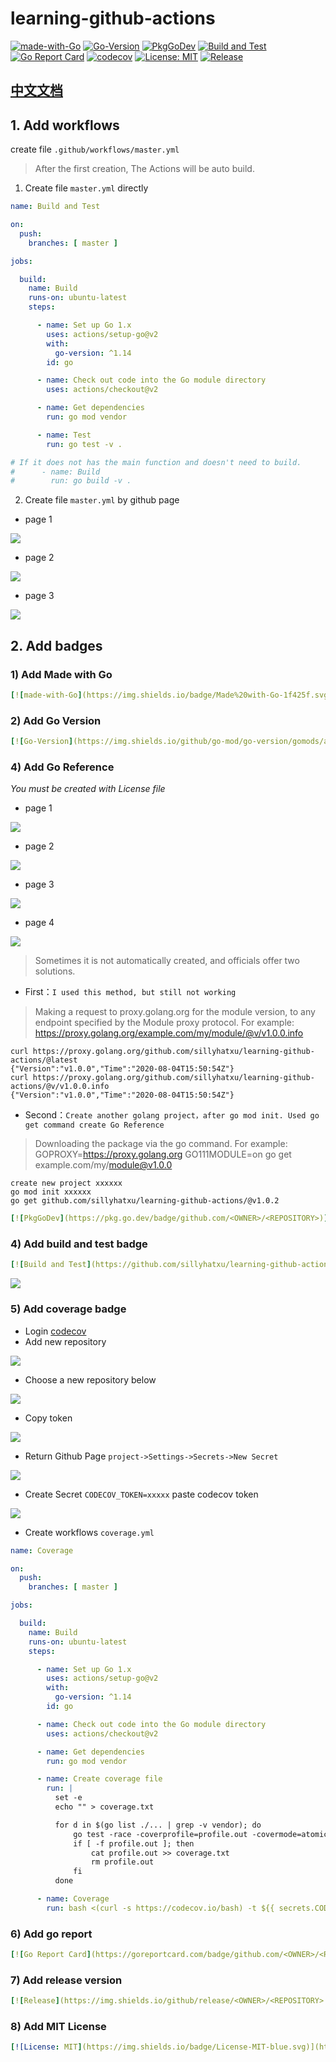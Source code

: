 # learning-github-actions

[![made-with-Go](https://img.shields.io/badge/Made%20with-Go-1f425f.svg)](http://golang.org)
[![Go-Version](https://img.shields.io/github/go-mod/go-version/gomods/athens.svg)](https://github.com/sillyhatxu/learning-github-actions)
[![PkgGoDev](https://pkg.go.dev/badge/github.com/sillyhatxu/learning-github-actions)](https://pkg.go.dev/github.com/sillyhatxu/learning-github-actions)
[![Build and Test](https://github.com/sillyhatxu/learning-github-actions/workflows/Build%20and%20Test/badge.svg?branch=master&event=push)](https://github.com/sillyhatxu/learning-github-actions/actions)
[![Go Report Card](https://goreportcard.com/badge/github.com/sillyhatxu/learning-github-actions)](https://goreportcard.com/report/github.com/sillyhatxu/learning-github-actions)
[![codecov](https://codecov.io/gh/sillyhatxu/learning-github-actions/branch/master/graph/badge.svg)](https://codecov.io/gh/sillyhatxu/learning-github-actions)
[![License: MIT](https://img.shields.io/badge/License-MIT-blue.svg)](https://choosealicense.com/licenses/mit/)
[![Release](https://img.shields.io/github/release/sillyhatxu/learning-github-actions.svg?style=flat-square)](https://github.com/sillyhatxu/learning-github-actions/releases)

## [中文文档](https://github.com/sillyhatxu/learning-github-actions/blob/master/README-zh.md)

## 1. Add workflows

create file `.github/workflows/master.yml`

> After the first creation, The Actions will be auto build.

1) Create file `master.yml` directly

```yaml
name: Build and Test

on:
  push:
    branches: [ master ]

jobs:

  build:
    name: Build
    runs-on: ubuntu-latest
    steps:

      - name: Set up Go 1.x
        uses: actions/setup-go@v2
        with:
          go-version: ^1.14
        id: go

      - name: Check out code into the Go module directory
        uses: actions/checkout@v2

      - name: Get dependencies
        run: go mod vendor

      - name: Test
        run: go test -v .

# If it does not has the main function and doesn't need to build.
#      - name: Build
#        run: go build -v .
```

2) Create file `master.yml` by github page

* page 1

![](https://github.com/sillyhatxu/learning-github-actions/blob/master/asset/page-add-workflows-01.png)

* page 2

![](https://github.com/sillyhatxu/learning-github-actions/blob/master/asset/page-add-workflows-02.png)

* page 3

![](https://github.com/sillyhatxu/learning-github-actions/blob/master/asset/page-add-workflows-03.png)


## 2. Add badges

### 1) Add Made with Go

```yaml
[![made-with-Go](https://img.shields.io/badge/Made%20with-Go-1f425f.svg)](http://golang.org)
```

### 2) Add Go Version

```yaml
[![Go-Version](https://img.shields.io/github/go-mod/go-version/gomods/athens.svg)](https://github.com/<OWNER>/<REPOSITORY>)
```

### 4) Add Go Reference

*You must be created with License file*

* page 1

![](https://github.com/sillyhatxu/learning-github-actions/blob/master/asset/create-license-01.png)

* page 2

![](https://github.com/sillyhatxu/learning-github-actions/blob/master/asset/create-license-02.png)

* page 3

![](https://github.com/sillyhatxu/learning-github-actions/blob/master/asset/create-license-03.png)

* page 4

![](https://github.com/sillyhatxu/learning-github-actions/blob/master/asset/create-license-04.png)

> Sometimes it is not automatically created, and officials offer two solutions.

* First：`I used this method, but still not working`

> Making a request to proxy.golang.org for the module version, to any endpoint specified by the Module proxy protocol. 
> For example: https://proxy.golang.org/example.com/my/module/@v/v1.0.0.info

    curl https://proxy.golang.org/github.com/sillyhatxu/learning-github-actions/@latest
    {"Version":"v1.0.0","Time":"2020-08-04T15:50:54Z"}
    curl https://proxy.golang.org/github.com/sillyhatxu/learning-github-actions/@v/v1.0.0.info
    {"Version":"v1.0.0","Time":"2020-08-04T15:50:54Z"}

* Second：`Create another golang project，after go mod init. Used go get command create Go Reference`

> Downloading the package via the go command. 
> For example: GOPROXY=https://proxy.golang.org GO111MODULE=on 
> go get example.com/my/module@v1.0.0
    
    create new project xxxxxx
    go mod init xxxxxx
    go get github.com/sillyhatxu/learning-github-actions/@v1.0.2

```yaml
[![PkgGoDev](https://pkg.go.dev/badge/github.com/<OWNER>/<REPOSITORY>)](https://pkg.go.dev/github.com/<OWNER>/<REPOSITORY>)
```

### 4) Add build and test badge

```yaml
[![Build and Test](https://github.com/sillyhatxu/learning-github-actions/workflows/Build%20and%20Test/badge.svg?branch=master&event=push)](https://github.com/sillyhatxu/learning-github-actions/actions)
```

![](https://github.com/sillyhatxu/learning-github-actions/blob/master/asset/workflow-name.png)

### 5) Add coverage badge

* Login [codecov](https://codecov.io/)
* Add new repository

![](https://github.com/sillyhatxu/learning-github-actions/blob/master/asset/create-coverage-01.png)

* Choose a new repository below

![](https://github.com/sillyhatxu/learning-github-actions/blob/master/asset/create-coverage-02.png)

* Copy token

![](https://github.com/sillyhatxu/learning-github-actions/blob/master/asset/create-coverage-03.png)

* Return Github Page `project->Settings->Secrets->New Secret`

![](https://github.com/sillyhatxu/learning-github-actions/blob/master/asset/create-coverage-04.png)

* Create Secret `CODECOV_TOKEN=xxxxx` paste codecov token

![](https://github.com/sillyhatxu/learning-github-actions/blob/master/asset/create-coverage-05.png)

* Create workflows `coverage.yml`

```yaml
name: Coverage

on:
  push:
    branches: [ master ]

jobs:

  build:
    name: Build
    runs-on: ubuntu-latest
    steps:

      - name: Set up Go 1.x
        uses: actions/setup-go@v2
        with:
          go-version: ^1.14
        id: go

      - name: Check out code into the Go module directory
        uses: actions/checkout@v2

      - name: Get dependencies
        run: go mod vendor

      - name: Create coverage file
        run: |
          set -e
          echo "" > coverage.txt

          for d in $(go list ./... | grep -v vendor); do
              go test -race -coverprofile=profile.out -covermode=atomic "$d"
              if [ -f profile.out ]; then
                  cat profile.out >> coverage.txt
                  rm profile.out
              fi
          done

      - name: Coverage
        run: bash <(curl -s https://codecov.io/bash) -t ${{ secrets.CODECOV_TOKEN }}
```

### 6) Add go report

```yaml
[![Go Report Card](https://goreportcard.com/badge/github.com/<OWNER>/<REPOSITORY>)](https://goreportcard.com/report/github.com/<OWNER>/<REPOSITORY>)
```

### 7) Add release version

```yaml
[![Release](https://img.shields.io/github/release/<OWNER>/<REPOSITORY>.svg?style=flat-square)](https://github.com/<OWNER>/<REPOSITORY>/releases)
```

### 8) Add MIT License

```yaml
[![License: MIT](https://img.shields.io/badge/License-MIT-blue.svg)](https://choosealicense.com/licenses/mit/)
```